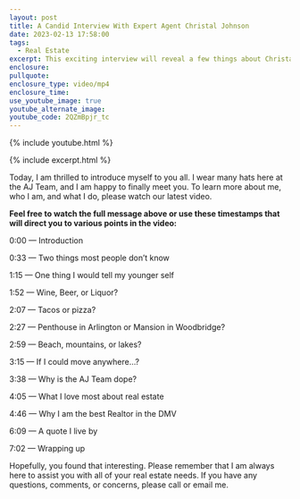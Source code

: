 ```yaml
---
layout: post
title: A Candid Interview With Expert Agent Christal Johnson
date: 2023-02-13 17:58:00
tags:
  - Real Estate
excerpt: This exciting interview will reveal a few things about Christal Johnson.
enclosure:
pullquote:
enclosure_type: video/mp4
enclosure_time:
use_youtube_image: true
youtube_alternate_image:
youtube_code: 2QZmBpjr_tc
---
```

{% include youtube.html %}

{% include excerpt.html %}

Today, I am thrilled to introduce myself to you all. I wear many hats here at the AJ Team, and I am happy to finally meet you. To learn more about me, who I am, and what I do, please watch our latest video.

**Feel free to watch the full message above or use these timestamps that will direct you to various points in the video:**

0:00 — Introduction

0:33 — Two things most people don’t know

1:15 — One thing I would tell my younger self

1:52 — Wine, Beer, or Liquor?

2:07 — Tacos or pizza?

2:27 — Penthouse in Arlington or Mansion in Woodbridge?

2:59 — Beach, mountains, or lakes?

3:15 — If I could move anywhere…?

3:38 — Why is the AJ Team dope?

4:05 — What I love most about real estate

4:46 — Why I am the best Realtor in the DMV

6:09 — A quote I live by

7:02 — Wrapping up

Hopefully, you found that interesting. Please remember that I am always here to assist you with all of your real estate needs. If you have any questions, comments, or concerns, please call or email me.